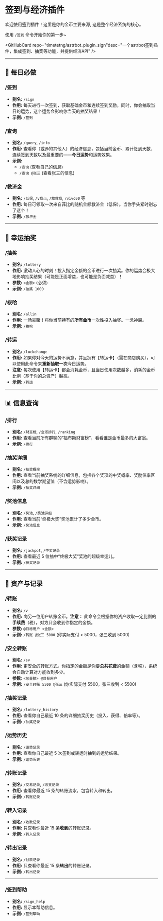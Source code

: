 # 签到与经济插件

欢迎使用签到插件！这里是你的金币主要来源, 这是整个经济系统的核心。

使用 `/签到` 命令开始你的第一步~


<GitHubCard repo="timetetng/astrbot_plugin_sign"desc="一个astrbot签到插件，集成签到、抽奖等功能，并提供经济API" />

---

## 📅 每日必做

### /签到
- **别名:** `/sign`
- **作用:** 每天进行一次签到，获取基础金币和连续签到奖励。同时，你会抽取当日的运势，这个运势会影响你当天的抽奖结果！
- **示例:** `/签到`

### /查询
- **别名:** `/query`, `/info`
- **作用:** 查看你（或@的其他人）的经济信息，包括当前金币、累计签到天数、连续签到天数以及最重要的——**今日运势**和运势效果。
- **示例:**
    - `/查询` (查看自己的信息)
    - `/查询 @张三` (查看张三的信息)

### /救济金
- **别名:** `/低保`, `/v我点`, `/救救我`, `/vivo50` 等
- **作用:** 每日可领取一次来自菲比的随机金额救济金（低保）。当你手头紧时别忘了这个！
- **示例:** `/救济金`

---

## 🎲 幸运抽奖

### /抽奖
- **别名:** `/lottery`
- **作用:** 激动人心的时刻！投入指定金额的金币进行一次抽奖。你的运势会极大地影响抽奖结果（可能是正面增益，也可能是负面减益）！
- **参数:** ` <金额> ` (必须)
- **示例:** `/抽奖 1000`

### /梭哈
- **别名:** `/allin`
- **作用:** 一场豪赌！将你当前持有的**所有金币**一次性投入抽奖。一念神魔。
- **示例:** `/梭哈`

### /转运
- **别名:** `/luckchange`
- **作用:** 如果你对今天的运势不满意，并且拥有【转运卡】（需在商店购买），可以使用此命令来**重新抽取一次**今日运势。
- **注意:** 每次使用【转运卡】都会消耗金币，且当日使用次数越多，消耗的金币比例（基于你的总资产）越高。
- **示例:** `/转运`

---

## 📊 信息查询

### /排行
- **别名:** `/财富榜`, `/金币排行`, `/ranking`
- **作用:** 查看当前所有群聊的“福布斯财富榜”，看看谁是金币最多的大富翁。
- **示例:** `/排行`

### /抽奖详细
- **别名:** `/抽奖概率`
- **作用:** 查看当前抽奖系统的详细信息，包括各个奖项的中奖概率、奖励倍率区间以及总的数学期望值（不含运势影响）。
- **示例:** `/抽奖详细`

### /奖池信息
- **别名:** `/奖池`, `/奖池详细`
- **作用:** 查看当前“终极大奖”奖池累计了多少金币。
- **示例:** `/奖池信息`

### /获奖记录
- **别名:** `/jackpot`, `/中奖记录`
- **作用:** 查看最近 5 位抽中“终极大奖”奖池的超级幸运儿。
- **示例:** `/获奖记录`

---

## 💸 资产与记录

### /转账
- **别名:** `/v`
- **作用:** 向另一位用户转账金币。**注意：** 此命令会根据你的资产收取一定比例的**手续费**（税），对方只会收到你指定的金额。
- **参数:** ` @目标用户 <金额> `
- **示例:** `/转账 @张三 5000` (你实际支付 > 5000，张三收到 5000)

### /安全转账
- **别名:** `/sv`
- **作用:** 更安全的转账方式。你指定的金额是你要**总共花费**的金额（含税），系统会自动计算对方能收到多少。
- **参数:** ` <总金额> @目标用户 `
- **示例:** `/安全转账 5500 @张三` (你实际支付 5500，张三收到 < 5500)

### /抽奖记录
- **别名:** `/lottery_history`
- **作用:** 查看你自己最近 10 条的详细抽奖历史（投入、获得、倍率等）。
- **示例:** `/抽奖记录`

### /运势历史
- **别名:** `/运势记录`
- **作用:** 查看你自己最近 5 次签到或转运时抽到的运势结果。
- **示例:** `/运势历史`

### /转账记录
- **别名:** `/交易记录`, `/收支记录`
- **作用:** 查看你最近 15 条的转账流水，包含转入和转出。
- **示例:** `/转账记录`

### /转入记录
- **别名:** `/收款记录`
- **作用:** 只查看你最近 15 条**收到**的转账记录。
- **示例:** `/转入记录`

### /转出记录
- **别名:** `/付款记录`
- **作用:** 只查看你最近 15 条**转出**的转账记录。
- **示例:** `/转出记录`

---

### /签到帮助
- **别名:** `/sign_help`
- **作用:** 显示本帮助信息。
- **示例:** `/签到帮助`